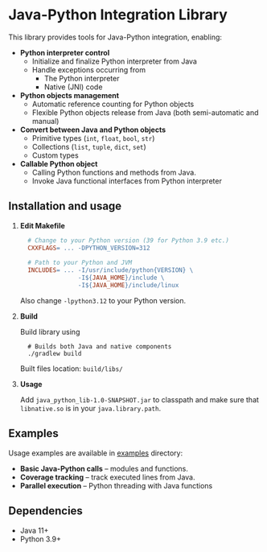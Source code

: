 # Java-Python Integration Library

This library provides tools for Java-Python integration, enabling:

* **Python interpreter control**
    * Initialize and finalize Python interpreter from Java
    * Handle exceptions occurring from
        * The Python interpreter
        * Native (JNI) code
* **Python objects management**
    * Automatic reference counting for Python objects
    * Flexible Python objects release from Java (both semi-automatic and manual)
* **Convert between Java and Python objects**
    * Primitive types (`int`, `float`, `bool`, `str`)
    * Collections (`list`, `tuple`, `dict`, `set`)
    * Custom types
* **Callable Python object**
    * Calling Python functions and methods from Java.
    * Invoke Java functional interfaces from Python interpreter

## Installation and usage

1. **Edit Makefile**
    ```Makefile
      # Change to your Python version (39 for Python 3.9 etc.)
      CXXFLAGS= ... -DPYTHON_VERSION=312
      
      # Path to your Python and JVM
      INCLUDES= ... -I/usr/include/python{VERSION} \
                    -I${JAVA_HOME}/include \
                    -I${JAVA_HOME}/include/linux 
    ```
    Also change `-lpython3.12` to your Python version.
2. **Build**

    Build library using
    ```
      # Builds both Java and native components
      ./gradlew build
    ```
    Built files location: `build/libs/`
3. **Usage**

    Add `java_python_lib-1.0-SNAPSHOT.jar` to classpath and make sure that `libnative.so` is in your `java.library.path`.

## Examples

Usage examples are available in [examples](./examples) directory:

* **Basic Java-Python calls** – modules and functions.
* **Coverage tracking** – track executed lines from Java.
* **Parallel execution** – Python threading with Java functions

## Dependencies

* Java 11+
* Python 3.9+
